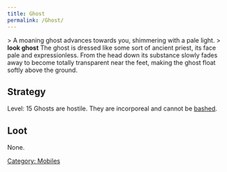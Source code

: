 ```yaml
---
title: Ghost
permalink: /Ghost/
---
```


\> A moaning ghost advances towards you, shimmering with a pale light.
\> **look ghost**
The ghost is dressed like some sort of ancient priest, its face pale
and expressionless. From the head down its substance slowly fades
away to become totally transparent near the feet, making the ghost
float softly above the ground.

## Strategy

Level: 15
Ghosts are hostile. They are incorporeal and cannot be
[bashed](bash "wikilink").

## Loot

None.

[Category: Mobiles](Category:_Mobiles "wikilink")